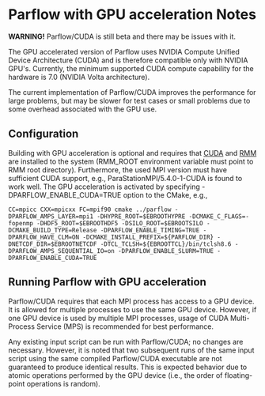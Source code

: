 # Parflow with GPU acceleration Notes

**WARNING!** Parflow/CUDA is still beta and 
there may be issues with it.

The GPU accelerated version of Parflow uses NVIDIA Compute Unified Device Architecture (CUDA) and is therefore compatible only with NVIDIA GPU's. Currently, the minimum supported CUDA compute capability
for the hardware is 7.0 (NVIDIA Volta architecture).

The current implementation of Parflow/CUDA improves the performance 
for large problems, but may be slower for test cases or small problems 
due to some overhead associated with the GPU use.


## Configuration

Building with GPU acceleration is optional and requires that [CUDA](https://developer.nvidia.com/cuda-zone) and [RMM](https://github.com/rapidsai/rmm) are installed to the system (RMM_ROOT environment variable must point to RMM root directory). Furthermore, the used MPI version must have sufficient CUDA support, e.g., ParaStationMPI/5.4.0-1-CUDA is found to work well. The GPU acceleration is activated by specifying -DPARFLOW_ENABLE_CUDA=TRUE option to the CMake, e.g.,

```shell
CC=mpicc CXX=mpicxx FC=mpif90 cmake ../parflow -DPARFLOW_AMPS_LAYER=mpi1 -DHYPRE_ROOT=$EBROOTHYPRE -DCMAKE_C_FLAGS=-fopenmp -DHDF5_ROOT=$EBROOTHDF5 -DSILO_ROOT=$EBROOTSILO -DCMAKE_BUILD_TYPE=Release -DPARFLOW_ENABLE_TIMING=TRUE -DPARFLOW_HAVE_CLM=ON -DCMAKE_INSTALL_PREFIX=${PARFLOW_DIR} -DNETCDF_DIR=$EBROOTNETCDF -DTCL_TCLSH=${EBROOTTCL}/bin/tclsh8.6 -DPARFLOW_AMPS_SEQUENTIAL_IO=on -DPARFLOW_ENABLE_SLURM=TRUE -DPARFLOW_ENABLE_CUDA=TRUE
```

## Running Parflow with GPU acceleration

Parflow/CUDA requires that each MPI process has access to a GPU device. It is allowed for multiple processes to use the same GPU device. However, if one GPU device is used by multiple MPI processes, usage of CUDA Multi-Process Service (MPS) is recommended for
best performance.

Any existing input script can be run with Parflow/CUDA; no changes
are necessary. However, it is noted that two subsequent runs of the same input script using the same compiled Parflow/CUDA executable are not guaranteed to produce identical results. This is expected behavior due to atomic operations performed by the GPU device (i.e., the order of floating-point operations is random).
